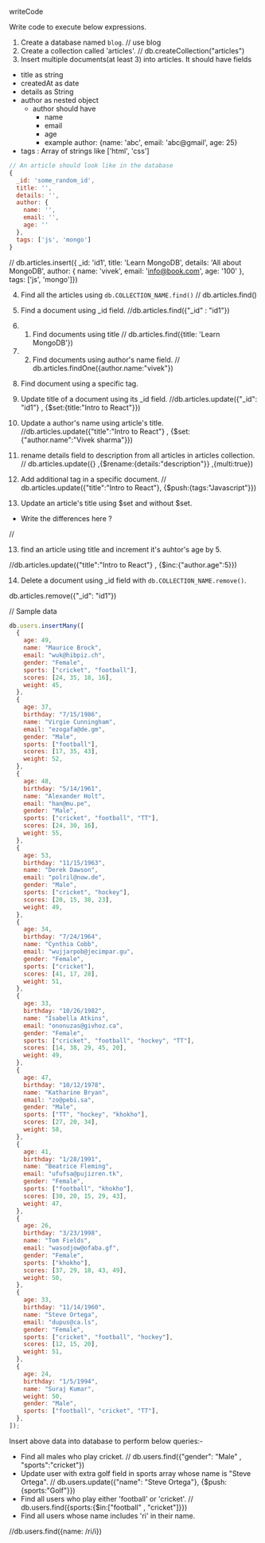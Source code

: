writeCode

Write code to execute below expressions.

1. Create a database named `blog`.
// use blog
2. Create a collection called 'articles'.
// db.createCollection("articles")
3. Insert multiple documents(at least 3) into articles. It should have fields

- title as string
- createdAt as date
- details as String
- author as nested object
  - author should have
    - name
    - email
    - age
    - example author: {name: 'abc', email: 'abc@gmail', age: 25}
- tags : Array of strings like ['html', 'css']

```js
// An article should look like in the database
{
  _id: 'some_random_id',
  title: '',
  details: '',
  author: {
    name: '',
    email: '',
    age: ''
  },
  tags: ['js', 'mongo']
}
```
// db.articles.insert({ _id: 'id1',
  title: 'Learn MongoDB',
  details: 'All about MongoDB',
  author: {
    name: 'vivek',
    email: 'info@book.com',
    age: '100'
  },
  tags: ['js', 'mongo']})

4. Find all the articles using `db.COLLECTION_NAME.find()`
// db.articles.find()
5. Find a document using \_id field.
 //db.articles.find({"_id" : "id1"})
6. 1. Find documents using title
// db.articles.find({title: 'Learn MongoDB'})
7. 2. Find documents using author's name field.
// db.articles.findOne({author.name:"vivek"})
8. Find document using a specific tag.

9. Update title of a document using its \_id field.
//db.articles.update({"_id": "id1"} , {$set:{title:"Intro to React"}})
10. Update a author's name using article's title.
//db.articles.update({"title":"Intro to React"} , {$set:{"author.name":"Vivek sharma"}})
11. rename details field to description from all articles in articles collection.
// db.articles.update({} ,{$rename:{details:"description"}} ,{multi:true})
12. Add additional tag in a specific document.
// db.articles.update({"title":"Intro to React"}, {$push:{tags:"Javascript"}})

13. Update an article's title using $set and without $set.


- Write the differences here ?

// 

13. find an article using title and increment it's auhtor's age by 5.

//db.articles.update({"title":"Intro to React"} , {$inc:{"author.age":5}})

14. Delete a document using \_id field with `db.COLLECTION_NAME.remove()`.

db.articles.remove({"_id": "id1"})

// Sample data

```js
db.users.insertMany([
  {
    age: 49,
    name: "Maurice Brock",
    email: "wuk@hibpiz.ch",
    gender: "Female",
    sports: ["cricket", "football"],
    scores: [24, 35, 18, 16],
    weight: 45,
  },
  {
    age: 37,
    birthday: "7/15/1986",
    name: "Virgie Cunningham",
    email: "ezogafa@de.gm",
    gender: "Male",
    sports: ["football"],
    scores: [17, 35, 43],
    weight: 52,
  },
  {
    age: 48,
    birthday: "5/14/1961",
    name: "Alexander Holt",
    email: "han@mu.pe",
    gender: "Male",
    sports: ["cricket", "football", "TT"],
    scores: [24, 30, 16],
    weight: 55,
  },
  {
    age: 53,
    birthday: "11/15/1963",
    name: "Derek Dawson",
    email: "polril@now.de",
    gender: "Male",
    sports: ["cricket", "hockey"],
    scores: [20, 15, 38, 23],
    weight: 49,
  },
  {
    age: 34,
    birthday: "7/24/1964",
    name: "Cynthia Cobb",
    email: "wujjarpob@jecimpar.gu",
    gender: "Female",
    sports: ["cricket"],
    scores: [41, 17, 28],
    weight: 51,
  },
  {
    age: 33,
    birthday: "10/26/1982",
    name: "Isabella Atkins",
    email: "ononuzas@givhoz.ca",
    gender: "Female",
    sports: ["cricket", "football", "hockey", "TT"],
    scores: [14, 38, 29, 45, 20],
    weight: 49,
  },
  {
    age: 47,
    birthday: "10/12/1978",
    name: "Katharine Bryan",
    email: "zo@pebi.sa",
    gender: "Male",
    sports: ["TT", "hockey", "khokho"],
    scores: [27, 20, 34],
    weight: 58,
  },
  {
    age: 41,
    birthday: "1/28/1991",
    name: "Beatrice Fleming",
    email: "ufufsa@pujizren.tk",
    gender: "Female",
    sports: ["football", "khokho"],
    scores: [30, 20, 15, 29, 43],
    weight: 47,
  },
  {
    age: 26,
    birthday: "3/23/1998",
    name: "Tom Fields",
    email: "wasodjow@ofaba.gf",
    gender: "Female",
    sports: ["khokho"],
    scores: [37, 29, 18, 43, 49],
    weight: 50,
  },
  {
    age: 33,
    birthday: "11/14/1960",
    name: "Steve Ortega",
    email: "dupus@ca.ls",
    gender: "Female",
    sports: ["cricket", "football", "hockey"],
    scores: [12, 15, 20],
    weight: 51,
  },
  {
    age: 24,
    birthday: "1/5/1994",
    name: "Suraj Kumar",
    weight: 50,
    gender: "Male",
    sports: ["football", "cricket", "TT"],
  },
]);
```

Insert above data into database to perform below queries:-

- Find all males who play cricket.
// db.users.find({"gender": "Male" , "sports":"cricket"})
- Update user with extra golf field in sports array whose name is "Steve Ortega".
// db.users.update({"name": "Steve Ortega"},  {$push:{sports:"Golf"}})
- Find all users who play either 'football' or 'cricket'.
// db.users.find({sports:{$in:["football" , "cricket"]}})
- Find all users whose name includes 'ri' in their name.

//db.users.find({name: /ri/i})
